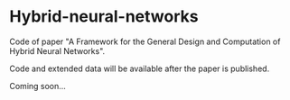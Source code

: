 # Hybrid-neural-networks

Code of paper "A Framework for the General Design and Computation of Hybrid Neural Networks".

Code and extended data will be available after the paper is published. 

Coming soon...
